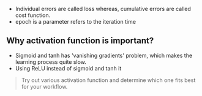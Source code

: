 -   Individual errors are called loss whereas, cumulative errors are called cost function.
-   epoch is a parameter refers to the iteration time

## Why activation function is important?

-   Sigmoid and tanh has 'vanishing gradients' problem, which makes the learning process quite slow.
-   Using ReLU instead of sigmoid and tanh it

> Try out various activation function and determine which one fits best for your workflow. 



